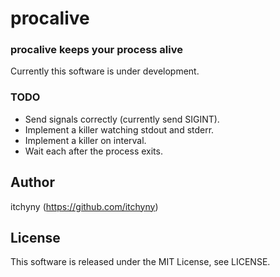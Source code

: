 # procalive
### procalive keeps your process alive
Currently this software is under development.

### TODO
- Send signals correctly (currently send SIGINT).
- Implement a killer watching stdout and stderr.
- Implement a killer on interval.
- Wait each after the process exits.

## Author
itchyny (https://github.com/itchyny)

## License
This software is released under the MIT License, see LICENSE.
